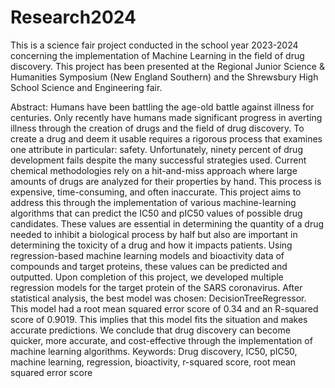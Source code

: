 # Research2024

This is a science fair project conducted in the school year 2023-2024 concerning the implementation of Machine Learning in the field of drug discovery. This project has been presented at the Regional Junior Science & Humanities Symposium (New England Southern) and the Shrewsbury High School Science and Engineering fair.

Abstract:
Humans have been battling the age-old battle against illness for centuries. Only recently have humans made significant progress in averting illness through the creation of drugs and the field of drug discovery. To create a drug and deem it usable requires a rigorous process that examines one attribute in particular: safety. Unfortunately, ninety percent of drug development fails despite the many successful strategies used. Current chemical methodologies rely on a hit-and-miss approach where large amounts of drugs are analyzed for their properties by hand. This process is expensive, time-consuming, and often inaccurate. This project aims to address this through the implementation of various machine-learning algorithms that can predict the IC50 and pIC50 values of possible drug candidates. These values are essential in determining the quantity of a drug needed to inhibit a biological process by half but also are important in determining the toxicity of a drug and how it impacts patients. Using regression-based machine learning models and bioactivity data of compounds and target proteins, these values can be predicted and outputted. Upon completion of this project, we developed multiple regression models for the target protein of the SARS coronavirus. After statistical analysis, the best model was chosen: DecisionTreeRegressor. This model had a root mean squared error score of 0.34 and an R-squared score of 0.9019. This implies that this model fits the situation and makes accurate predictions. We conclude that drug discovery can become quicker, more accurate, and cost-effective through the implementation of machine learning algorithms. 
Keywords: Drug discovery, IC50, pIC50, machine learning, regression, bioactivity, r-squared score, root mean squared error score

